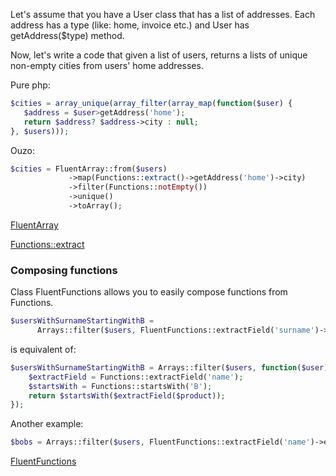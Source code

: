 Let's assume that you have a User class that has a list of addresses. Each address has a type (like: home, invoice etc.) and User has getAddress($type) method.

Now, let's write a code that given a list of users, returns a lists of unique non-empty cities from users' home addresses.


Pure php:
```php
$cities = array_unique(array_filter(array_map(function($user) {
   $address = $user>getAddress('home');
   return $address? $address->city : null;
}, $users)));
```

Ouzo:
```php
$cities = FluentArray::from($users)
             ->map(Functions::extract()->getAddress('home')->city)
             ->filter(Functions::notEmpty())
             ->unique()
             ->toArray();
```

[FluentArray](../utils/fluent_array.md)

[Functions::extract](../utils/functions.md#extract)


### Composing functions

Class FluentFunctions allows you to easily compose functions from Functions.

```php
$usersWithSurnameStartingWithB = 
      Arrays::filter($users, FluentFunctions::extractField('surname')->startsWith('B'));
```

is equivalent of:

```php
$usersWithSurnameStartingWithB = Arrays::filter($users, function($user) {
    $extractField = Functions::extractField('name');
    $startsWith = Functions::startsWith('B');
    return $startsWith($extractField($product));
});
```


Another example:
```php
$bobs = Arrays::filter($users, FluentFunctions::extractField('name')->equals('Bob'));
```

[FluentFunctions](../utils/fluent_functions.md)
